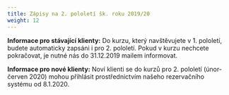 ```yaml
---
title: Zápisy na 2. pololetí šk. roku 2019/20
weight: 12
---
```

**Informace pro stávající klienty:** Do kurzu, který navštěvujete v 1. pololetí, budete automaticky zapsáni i pro 2. pololetí. Pokud v kurzu nechcete pokračovat, je nutné nás do 31.12.2019 mailem  informovat.

**Informace pro nové klienty:** Noví klienti se do kurzů pro 2. pololetí (únor-červen 2020) mohou přihlásit prostřednictvím našeho rezervačního systému od 8.1.2020.
